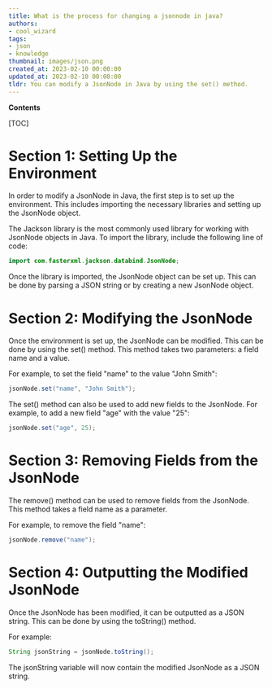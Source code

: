 ```yaml
---
title: What is the process for changing a jsonnode in java?
authors:
- cool_wizard
tags:
- json
- knowledge
thumbnail: images/json.png
created_at: 2023-02-10 00:00:00
updated_at: 2023-02-10 00:00:00
tldr: You can modify a JsonNode in Java by using the set() method.
---
```


**Contents**

[TOC]

# Section 1: Setting Up the Environment

In order to modify a JsonNode in Java, the first step is to set up the environment. This includes importing the necessary libraries and setting up the JsonNode object.

The Jackson library is the most commonly used library for working with JsonNode objects in Java. To import the library, include the following line of code:

```java
import com.fasterxml.jackson.databind.JsonNode;
```

Once the library is imported, the JsonNode object can be set up. This can be done by parsing a JSON string or by creating a new JsonNode object.

# Section 2: Modifying the JsonNode

Once the environment is set up, the JsonNode can be modified. This can be done by using the set() method. This method takes two parameters: a field name and a value.

For example, to set the field "name" to the value "John Smith":

```java
jsonNode.set("name", "John Smith");
```

The set() method can also be used to add new fields to the JsonNode. For example, to add a new field "age" with the value "25":

```java
jsonNode.set("age", 25);
```

# Section 3: Removing Fields from the JsonNode

The remove() method can be used to remove fields from the JsonNode. This method takes a field name as a parameter.

For example, to remove the field "name":

```java
jsonNode.remove("name");
```

# Section 4: Outputting the Modified JsonNode

Once the JsonNode has been modified, it can be outputted as a JSON string. This can be done by using the toString() method.

For example:

```java
String jsonString = jsonNode.toString();
```

The jsonString variable will now contain the modified JsonNode as a JSON string.
